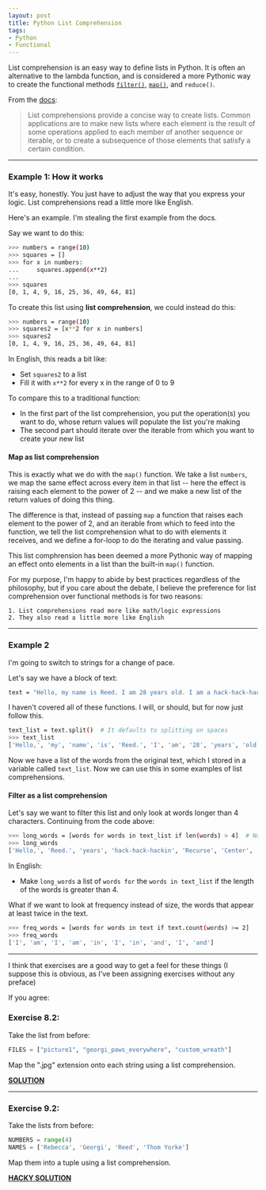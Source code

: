 ```yaml
---
layout: post
title: Python List Comprehension
tags:
- Python
- Functional
---
```


List comprehension is an easy way to define lists in Python. It is often an alternative to the lambda function, and is considered a more Pythonic way to create the functional methods [`filter()`](http://reeddunkle.github.io/Python-Filter/), [`map()`](http://reeddunkle.github.io/Python-Map/), and `reduce()`.

From the [docs](https://docs.python.org/2/tutorial/datastructures.html#list-comprehensions):

> List comprehensions provide a concise way to create lists. Common applications are to make new lists where each element is the result of some operations applied to each member of another sequence or iterable, or to create a subsequence of those elements that satisfy a certain condition.

----

### Example 1: How it works

It's easy, honestly. You just have to adjust the way that you express your logic. List comprehensions read a little more like English.

Here's an example. I'm stealing the first example from the docs.

Say we want to do this:

```bash
>>> numbers = range(10)
>>> squares = []
>>> for x in numbers:
...     squares.append(x**2)
... 
>>> squares
[0, 1, 4, 9, 16, 25, 36, 49, 64, 81]
```

To create this list using **list comprehension**, we could instead do this:

```bash
>>> numbers = range(10)
>>> squares2 = [x**2 for x in numbers]
>>> squares2
[0, 1, 4, 9, 16, 25, 36, 49, 64, 81]
```

In English, this reads a bit like:

- Set `squares2` to a list
- Fill it with `x**2` for every x in the range of 0 to 9

To compare this to a traditional function:

- In the first part of the list comprehension, you put the operation(s) you want to do, whose return values will populate the list you're making
- The second part should iterate over the iterable from which you want to create your new list

#### Map as list comprehension

This is exactly what we do with the `map()` function. We take a list `numbers`, we map the same effect across every item in that list -- here the effect is raising each element to the power of 2 -- and we make a new list of the return values of doing this thing.

The difference is that, instead of passing `map` a function that raises each element to the power of 2, and an iterable from which to feed into the function, we tell the list comprehension what to do with elements it receives, and we define a for-loop to do the iterating and value passing.

This list comphrension has been deemed a more Pythonic way of mapping an effect onto elements in a list than the built-in `map()` function.

For my purpose, I'm happy to abide by best practices regardless of the philosophy, but if you care about the debate, I believe the preference for list comprehension over functional methods is for two reasons:

    1. List comprehensions read more like math/logic expressions
    2. They also read a little more like English

----

### Example 2

I'm going to switch to strings for a change of pace.

Let's say we have a block of text:

```bash
text = "Hello, my name is Reed. I am 28 years old. I am a hack-hack-hackin away at the Recurse Center in NYC. I play around in Python and I like words and vinegar."
```

I haven't covered all of these functions. I will, or should, but for now just follow this.

```bash
text_list = text.split()  # It defaults to splitting on spaces
>>> text_list
['Hello,', 'my', 'name', 'is', 'Reed.', 'I', 'am', '28', 'years', 'old.', 'I', 'am', 'a', 'hack-hack-hackin', 'away', 'at', 'the', 'Recurse', 'Center', 'in', 'NYC.', 'I', 'play', 'around', 'in', 'Python', 'and', 'I', 'like', 'words', 'and', 'vinegar.']
```

Now we have a list of the words from the original text, which I stored in a variable called `text_list`. Now we can use this in some examples of list comprehensions.

#### Filter as a list comprehension

Let's say we want to filter this list and only look at words longer than 4 characters. Continuing from the code above:

```bash
>>> long_words = [words for words in text_list if len(words) > 4]  # Notice our boolean expression
>>> long_words
['Hello,', 'Reed.', 'years', 'hack-hack-hackin', 'Recurse', 'Center', 'around', 'Python', 'words', 'vinegar.']
```

In English:

- Make `long_words` a list of `words for` the `words in text_list` if the length of the words is greater than 4.

What if we want to look at frequency instead of size, the words that appear at least twice in the text.

```bash
>>> freq_words = [words for words in text if text.count(words) >= 2]
>>> freq_words
['I', 'am', 'I', 'am', 'in', 'I', 'in', 'and', 'I', 'and']
```

----

I think that exercises are a good way to get a feel for these things (I suppose this is obvious, as I've been assigning exercises without any preface)

If you agree:

### Exercise 8.2:

Take the list from before:

```python
FILES = ["picture1", "georgi_paws_everywhere", "custom_wreath"]
```

Map the ".jpg" extension onto each string using a list comprehension.

[**SOLUTION**](https://gist.github.com/reeddunkle/46cbb8a6a61d9b9ae219177c39c60575)

----

### Exercise 9.2:

Take the lists from before:

```python
NUMBERS = range(4)
NAMES = ['Rebecca', 'Georgi', 'Reed', 'Thom Yorke']
```

Map them into a tuple using a list comprehension.

[**HACKY SOLUTION**](https://gist.github.com/reeddunkle/bd9671b802ad53656dcccf34673ed427)
